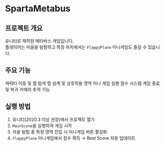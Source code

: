 # SpartaMetabus

## 프로젝트 개요
유니티로 제작된 메타버스 게임입니다.  
플레이어는 마을을 탐험하고 특정 위치에서는 `FlappyPlane` 미니게임도 즐길 수 있습니다.

## 주요 기능
캐릭터 이동 및 맵 탐색
맵 설계 및 상호작용 영역
미니 게임 실행
점수 시스템
게임 종료 및 복귀
카메라 추적 기능

## 실행 방법
1. 유니티(2020.3 이상 권장)에서 프로젝트 열기
2. `MainScene`을 실행하여 게임 시작
3. 마을 탐험 중 특정 영역 진입 시 미니게임 버튼 활성화
4. `FlappyPlane` 미니게임에서 점수 획득 → Best Score 자동 업데이트
